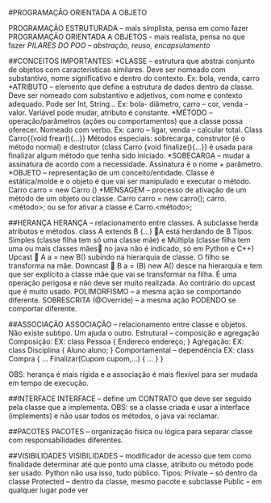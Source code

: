 #PROGRAMAÇÃO ORIENTADA A OBJETO

PROGRAMAÇÃO ESTRUTURADA – mais simplista, pensa em como fazer
PROGRAMAÇÃO ORIENTADA A OBJETOS - mais realista, pensa no que fazer
*PILARES DO POO – abstração, reuso, encapsulamento*

##CONCEITOS IMPORTANTES:
*CLASSE – estrutura que abstrai conjunto de objetos com características similares. Deve ser nomeado com substantivo, nome significativo e dentro do contexto. Ex: bola, venda, carro
*ATRIBUTO – elemento que define a estrutura de dados dentro da classe. Deve ser nomeado com substantivo e adjetivos, com nome e contexto adequado. Pode ser Int, String... Ex: bola- diâmetro, carro – cor, venda – valor. Variável pode mudar, atributo é constante.
*MÉTODO – operação/parâmetros (ações ou comportamentos) que a classe possa oferecer. Nomeado com verbo. Ex: carro – ligar, venda – calcular total. Class Carro{{void frear(){...}}
Métodos especiais: sobrecarga, construtor (é o método normal) e destrutor (class Carro {void finalize(){...}} é usada para finalizar algum método que tenha sido iniciado.
*SOBECARGA – mudar a assinatura de acordo com a necessidade. Assinatura é  o nome + parâmetro.
*OBJETO – representação de um conceito/entidade. Classe é estática/molde e o objeto é que vai ser manipulado e executar o método. Carro carro = new Carro ()
*MENSAGEM – processo de ativação de um método de um objeto ou classe. Carro carro = new carro(); carro.<método>; ou  se for ativar a classe é Carro.<método>;

##HERANÇA
HERANÇA – relacionamento entre classes. A subclasse herda atributos e métodos. class A extends B {...} A está herdando de B
Tipos: Simples (classe filha tem só uma classe mãe) e Múltipla (classe filha tem uma ou mais classes mães no java não é indicado, só em Python e C++)
Upcast  A a = new B() subindo na hierarquia de classe. O filho se transforma na mãe.
Downcast  B a = (B) new A() desce na hierarquia e tem que ser explícito a classe mãe que vai se transformar na filha. É uma operação perigosa e não deve ser muito realizada. Ao contrário do upcast que é muito usado.
POLIMORFISMO – a mesma ação se comportando diferente.
SOBRESCRITA (@Override) – a mesma ação PODENDO se comportar diferente.

##ASSOCIAÇÃO
ASSOCIAÇÃO – relacionamento entre classe e objetos. Não existe subtipo. Um ajuda o outro.
Estrutural – composição e agregação
Composição:
EX: class Pessoa { 
	Endereco endereço;
       }
 Agregação:
 EX: class Disciplina {
	Aluno aluno;
}
Comportamental – dependência
EX: class Compra {
	...
	Finalizar(Cupom cupom,...) {
		...
	}
}

OBS: herança é mais rígida e a associação é mais flexível para ser mudada em tempo de execução.

##INTERFACE
INTERFACE – define um CONTRATO que deve ser seguido pela classe que a implementa.
OBS: se a classe criada e usar a interface (implements) e  não usar todos os métodos, o java vai reclamar.

##PACOTES
PACOTES – organização física ou lógica para separar classe com responsabilidades diferentes.

##VISIBILIDADES
VISIBILIDADES – modificador de acesso que tem como finalidade determinar até que ponto uma classe, atributo ou método pode ser usado. Python não usa isso, tudo público. Tipos:
Private – só dentro da classe
Protected – dentro da classe, mesmo pacote e subclasse
Public – em qualquer lugar pode ver

